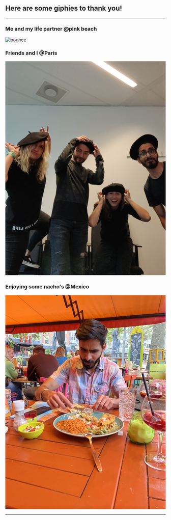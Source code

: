 ## Here are some giphies to thank you!

---

### Me and my life partner @pink beach

![bounce](assets/love-of-my-life.gif)


### Friends and I @Paris

![bounce](assets/france.JPG)

### Enjoying some nacho's @Mexico

![bounce](assets/mexico.jpg)

---

